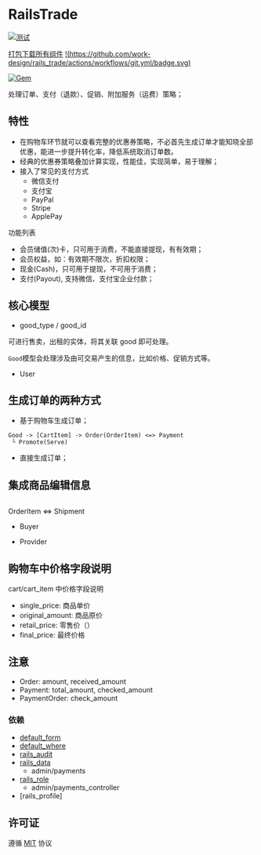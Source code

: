 # RailsTrade

[![测试](https://github.com/work-design/rails_trade/actions/workflows/test.yml/badge.svg)](https://github.com/work-design/rails_trade/actions/workflows/test.yml)

[打包下载所有组件](https://github.com/work-design/engine)
[!(https://github.com/work-design/rails_trade/actions/workflows/git.yml/badge.svg)](https://github.com/work-design/rails_trade/actions/workflows/git.yml)

[![Gem](https://github.com/work-design/rails_trade/actions/workflows/gempush.yml/badge.svg)](https://github.com/work-design/rails_trade/actions/workflows/gempush.yml)

处理订单、支付（退款）、促销、附加服务（运费）策略；

## 特性
* 在购物车环节就可以查看完整的优惠券策略，不必首先生成订单才能知晓全部优惠，能进一步提升转化率，降低系统取消订单数。
* 经典的优惠券策略叠加计算实现，性能佳，实现简单，易于理解；
* 接入了常见的支付方式
  * 微信支付
  * 支付宝
  * PayPal
  * Stripe
  * ApplePay

功能列表
* 会员储值(次)卡，只可用于消费，不能直接提现，有有效期；
* 会员权益，如：有效期不限次，折扣权限；
* 现金(Cash)，只可用于提现，不可用于消费；
* 支付(Payout), 支持微信、支付宝企业付款；
  
## 核心模型
 
* good_type / good_id
 
可进行售卖，出租的实体，将其关联 good 即可处理。

`Good`模型会处理涉及由可交易产生的信息，比如价格、促销方式等。

* User

## 生成订单的两种方式 

* 基于购物车生成订单；
```
Good -> [CartItem] -> Order(OrderItem) <=> Payment
 └ Promote(Serve)
```
* 直接生成订单；
  
## 集成商品编辑信息
```erb

```
  
OrderItem <=> Shipment
         
* Buyer
 
* Provider

## 购物车中价格字段说明

cart/cart_item 中价格字段说明

* single_price: 商品单价
* original_amount: 商品原价
* retail_price: 零售价（）
* final_price: 最终价格

## 注意
* Order: amount, received_amount
* Payment: total_amount, checked_amount
* PaymentOrder: check_amount

### 依赖
* [default_form](https://github.com/qinmingyuan/default_form)
* [default_where](https://github.com/qinmingyuan/default_where)
* [rails_audit](https://github.com/work-design/rails_audit)
* [rails_data](https://github.com/work-design/rails_data)
  * admin/payments
* [rails_role](https://github.com/work-design/rails_role)
  * admin/payments_controller
* [rails_profile]

## 许可证
遵循 [MIT](LICENSE) 协议
